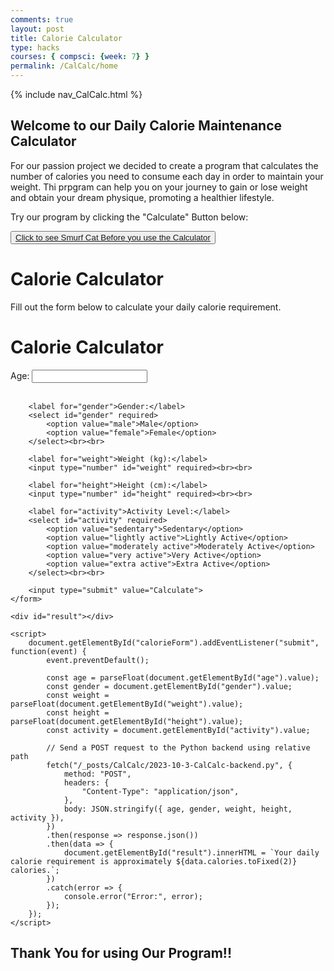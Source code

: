```yaml
---
comments: true
layout: post
title: Calorie Calculator
type: hacks
courses: { compsci: {week: 7} }
permalink: /CalCalc/home
---
```


{% include nav_CalCalc.html %}

## Welcome to our Daily Calorie Maintenance Calculator

For our passion project we decided to create a program that calculates the number of calories you need to consume each day in order to maintain your weight. Thi prpgram can help you on your journey to gain or lose weight and obtain your dream physique, promoting a healthier lifestyle. 

<p>Try our program by clicking the "Calculate" Button below:</p>
<button><a href="https://www.google.com/search?sca_esv=569384727&q=smurf+cat+meme&tbm=vid&source=lnms&sa=X&ved=2ahUKEwidooPHqM-BAxXKMUQIHRsGCGEQ0pQJegQICRAB&biw=1440&bih=702&dpr=2&safe=active&ssui=on#fpstate=ive&vld=cid:b4627ef3,vid:Gmc00FKuH70,st:0">Click to see Smurf Cat Before you use the Calculator</a></button>

# Calorie Calculator

Fill out the form below to calculate your daily calorie requirement.

<html lang="en">
<head>
    <meta charset="UTF-8">
    <meta name="viewport" content="width=device-width, initial-scale=1.0">
    <title>Calorie Calculator</title>
</head>

<body>
    <h1>Calorie Calculator</h1>
    <form id="calorieForm">
        <label for="age">Age:</label>
        <input type="number" id="age" required><br><br>
        
        <label for="gender">Gender:</label>
        <select id="gender" required>
            <option value="male">Male</option>
            <option value="female">Female</option>
        </select><br><br>
        
        <label for="weight">Weight (kg):</label>
        <input type="number" id="weight" required><br><br>
        
        <label for="height">Height (cm):</label>
        <input type="number" id="height" required><br><br>
        
        <label for="activity">Activity Level:</label>
        <select id="activity" required>
            <option value="sedentary">Sedentary</option>
            <option value="lightly active">Lightly Active</option>
            <option value="moderately active">Moderately Active</option>
            <option value="very active">Very Active</option>
            <option value="extra active">Extra Active</option>
        </select><br><br>
        
        <input type="submit" value="Calculate">
    </form>

    <div id="result"></div>

    <script>
        document.getElementById("calorieForm").addEventListener("submit", function(event) {
            event.preventDefault();

            const age = parseFloat(document.getElementById("age").value);
            const gender = document.getElementById("gender").value;
            const weight = parseFloat(document.getElementById("weight").value);
            const height = parseFloat(document.getElementById("height").value);
            const activity = document.getElementById("activity").value;

            // Send a POST request to the Python backend using relative path
            fetch("/_posts/CalCalc/2023-10-3-CalCalc-backend.py", {
                method: "POST",
                headers: {
                    "Content-Type": "application/json",
                },
                body: JSON.stringify({ age, gender, weight, height, activity }),
            })
            .then(response => response.json())
            .then(data => {
                document.getElementById("result").innerHTML = `Your daily calorie requirement is approximately ${data.calories.toFixed(2)} calories.`;
            })
            .catch(error => {
                console.error("Error:", error);
            });
        });
    </script>
</body>
</html>



## Thank You for using Our Program!!
